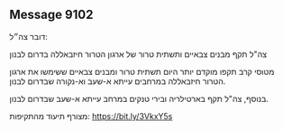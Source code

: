 ## Message 9102

דובר צה״ל:

צה"ל תקף מבנים צבאיים ותשתית טרור של ארגון הטרור חיזבאללה בדרום לבנון

מטוסי קרב תקפו מוקדם יותר היום תשתית טרור ומבנים צבאיים ששימשו את ארגון הטרור חיזבאללה במרחבים עייתא א-שעב וא-נקורה שבדרום לבנון.

בנוסף, צה"ל תקף בארטילריה ובירי טנקים במרחב עייתא א-שעב שבדרום לבנון.

מצורף תיעוד מהתקיפות: https://bit.ly/3VkxY5s

